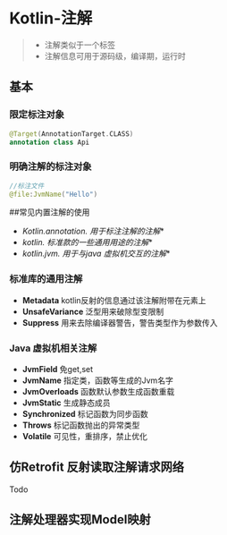 # Kotlin-注解

> - 注解类似于一个标签
> - 注解信息可用于源码级，编译期，运行时



## 基本

### 限定标注对象

```kotlin
@Target(AnnotationTarget.CLASS)
annotation class Api
```

### 明确注解的标注对象

```kotlin
//标注文件
@file:JvmName("Hello")
```



##常见内置注解的使用

- **Kotlin.annotation.* 用于标注注解的注解**
- **kotlin.* 标准款的一些通用用途的注解**
- **kotlin.jvm.* 用于与java 虚拟机交互的注解**



### 标准库的通用注解

- **Metadata**  kotlin反射的信息通过该注解附带在元素上
- **UnsafeVariance**  泛型用来破除型变限制
- **Suppress**  用来去除编译器警告，警告类型作为参数传入

### Java 虚拟机相关注解

- **JvmField** 免get,set
- **JvmName**  指定类，函数等生成的Jvm名字
- **JvmOverloads**  函数默认参数生成函数重载
- **JvmStatic**  生成静态成员
- **Synchronized** 标记函数为同步函数
- **Throws** 标记函数抛出的异常类型
- **Volatile**  可见性，重排序，禁止优化



## 仿Retrofit 反射读取注解请求网络

Todo



## 注解处理器实现Model映射

  